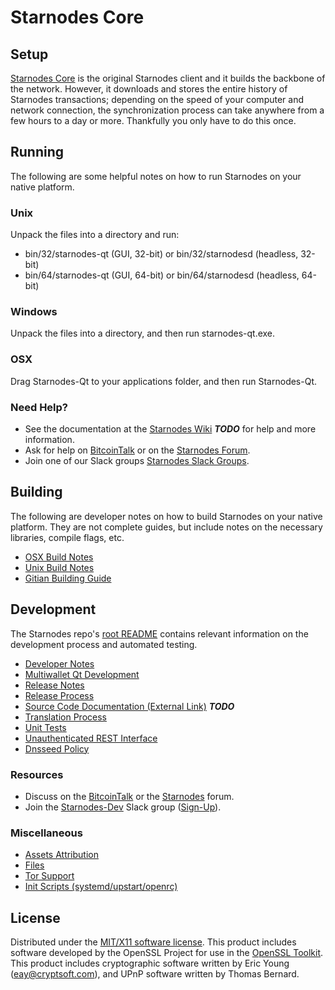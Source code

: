 Starnodes Core
=====================

Setup
---------------------
[Starnodes Core](http://starnodes.org/wallet) is the original Starnodes client and it builds the backbone of the network. However, it downloads and stores the entire history of Starnodes transactions; depending on the speed of your computer and network connection, the synchronization process can take anywhere from a few hours to a day or more. Thankfully you only have to do this once.

Running
---------------------
The following are some helpful notes on how to run Starnodes on your native platform.

### Unix

Unpack the files into a directory and run:

- bin/32/starnodes-qt (GUI, 32-bit) or bin/32/starnodesd (headless, 32-bit)
- bin/64/starnodes-qt (GUI, 64-bit) or bin/64/starnodesd (headless, 64-bit)

### Windows

Unpack the files into a directory, and then run starnodes-qt.exe.

### OSX

Drag Starnodes-Qt to your applications folder, and then run Starnodes-Qt.

### Need Help?

* See the documentation at the [Starnodes Wiki](https://en.bitcoin.it/wiki/Main_Page) ***TODO***
for help and more information.
* Ask for help on [BitcoinTalk](https://bitcointalk.org/index.php?topic=1262920.0) or on the [Starnodes Forum](http://forum.starnodes.org/).
* Join one of our Slack groups [Starnodes Slack Groups](https://starnodes.org/slack-logins/).

Building
---------------------
The following are developer notes on how to build Starnodes on your native platform. They are not complete guides, but include notes on the necessary libraries, compile flags, etc.

- [OSX Build Notes](build-osx.md)
- [Unix Build Notes](build-unix.md)
- [Gitian Building Guide](gitian-building.md)

Development
---------------------
The Starnodes repo's [root README](https://github.com/Starnodes-Project/Starnodes/blob/master/README.md) contains relevant information on the development process and automated testing.

- [Developer Notes](developer-notes.md)
- [Multiwallet Qt Development](multiwallet-qt.md)
- [Release Notes](release-notes.md)
- [Release Process](release-process.md)
- [Source Code Documentation (External Link)](https://dev.visucore.com/bitcoin/doxygen/) ***TODO***
- [Translation Process](translation_process.md)
- [Unit Tests](unit-tests.md)
- [Unauthenticated REST Interface](REST-interface.md)
- [Dnsseed Policy](dnsseed-policy.md)

### Resources

* Discuss on the [BitcoinTalk](https://bitcointalk.org/index.php?topic=1262920.0) or the [Starnodes](http://forum.starnodes.org/) forum.
* Join the [Starnodes-Dev](https://starnodes-dev.slack.com/) Slack group ([Sign-Up](https://starnodes-dev.herokuapp.com/)).

### Miscellaneous
- [Assets Attribution](assets-attribution.md)
- [Files](files.md)
- [Tor Support](tor.md)
- [Init Scripts (systemd/upstart/openrc)](init.md)

License
---------------------
Distributed under the [MIT/X11 software license](http://www.opensource.org/licenses/mit-license.php).
This product includes software developed by the OpenSSL Project for use in the [OpenSSL Toolkit](https://www.openssl.org/). This product includes
cryptographic software written by Eric Young ([eay@cryptsoft.com](mailto:eay@cryptsoft.com)), and UPnP software written by Thomas Bernard.

